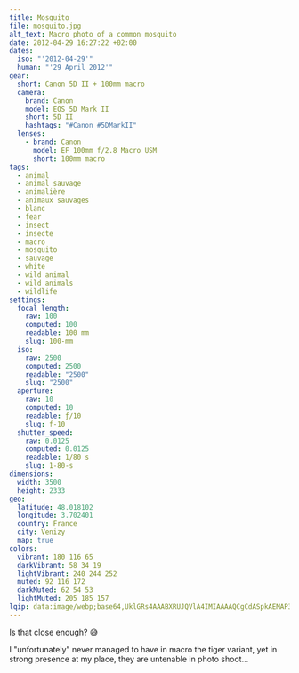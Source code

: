 ```yaml
---
title: Mosquito
file: mosquito.jpg
alt_text: Macro photo of a common mosquito
date: 2012-04-29 16:27:22 +02:00
dates:
  iso: "'2012-04-29'"
  human: "'29 April 2012'"
gear:
  short: Canon 5D II + 100mm macro
  camera:
    brand: Canon
    model: EOS 5D Mark II
    short: 5D II
    hashtags: "#Canon #5DMarkII"
  lenses:
    - brand: Canon
      model: EF 100mm f/2.8 Macro USM
      short: 100mm macro
tags:
  - animal
  - animal sauvage
  - animalière
  - animaux sauvages
  - blanc
  - fear
  - insect
  - insecte
  - macro
  - mosquito
  - sauvage
  - white
  - wild animal
  - wild animals
  - wildlife
settings:
  focal_length:
    raw: 100
    computed: 100
    readable: 100 mm
    slug: 100-mm
  iso:
    raw: 2500
    computed: 2500
    readable: "2500"
    slug: "2500"
  aperture:
    raw: 10
    computed: 10
    readable: ƒ/10
    slug: f-10
  shutter_speed:
    raw: 0.0125
    computed: 0.0125
    readable: 1/80 s
    slug: 1-80-s
dimensions:
  width: 3500
  height: 2333
geo:
  latitude: 48.018102
  longitude: 3.702401
  country: France
  city: Venizy
  map: true
colors:
  vibrant: 180 116 65
  darkVibrant: 58 34 19
  lightVibrant: 240 244 252
  muted: 92 116 172
  darkMuted: 62 54 53
  lightMuted: 205 185 157
lqip: data:image/webp;base64,UklGRs4AAABXRUJQVlA4IMIAAAAQCgCdASpkAEMAP3Gwzl+0raolqhXZApAuCWcAAI+/opsgnhrVEU3Vd8whFkiJD5cFqP/7eFUZ+0CW/fWUJtlpsnHyavoCyhAotkaRpRfQjfpWAemQr+KJwAD+7xAAEXDUZFNMwke4qgQjpy/sVXVHgv2esI9wEyeDJGwMRTBA/c5vKQkpSG3Cf7XGaqitURoctx3tZU4y2hP25OsnPBsqpYe+78Chn7z2nIKJVMwgV972QNnZitq67GjAuSagAAAAAA==
---
```


Is that close enough? 😅

I "unfortunately" never managed to have in macro the tiger variant, yet in strong presence at my place, they are untenable in photo shoot...

